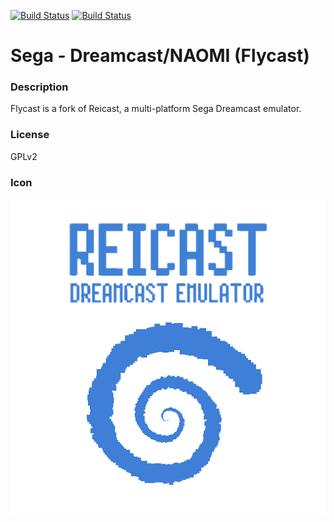 [![Build Status](https://travis-ci.org/kodi-game/game.libretro.flycast.svg?branch=master)](https://travis-ci.org/kodi-game/game.libretro.flycast)
[![Build Status](https://ci.appveyor.com/api/projects/status/github/kodi-game/game.libretro.flycast?svg=true)](https://ci.appveyor.com/project/kodi-game/game-libretro-flycast)

# Sega - Dreamcast/NAOMI (Flycast)

### Description
Flycast is a fork of Reicast, a multi-platform Sega Dreamcast emulator.

### License
GPLv2

### Icon

![Icon](game.libretro.flycast/resources/icon.png)


